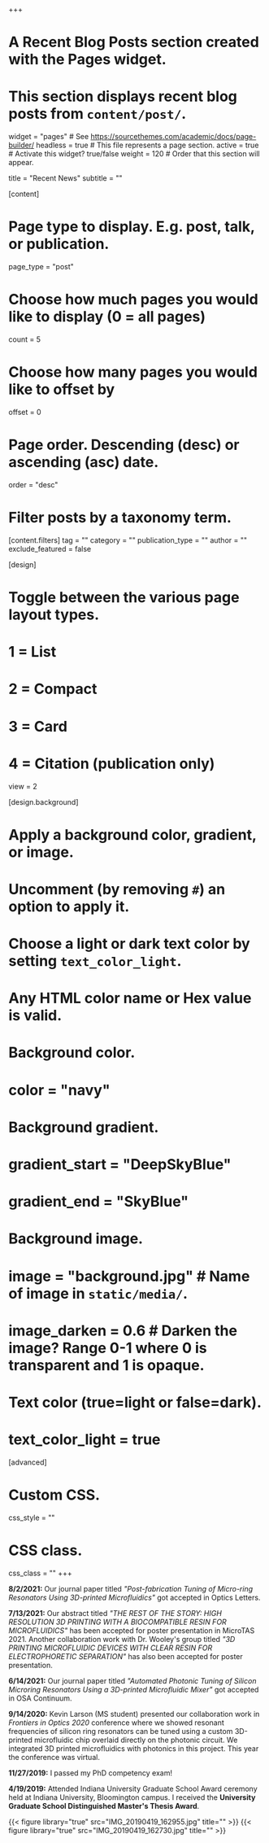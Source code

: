 +++
# A Recent Blog Posts section created with the Pages widget.
# This section displays recent blog posts from `content/post/`.

widget = "pages"  # See https://sourcethemes.com/academic/docs/page-builder/
headless = true  # This file represents a page section.
active = true  # Activate this widget? true/false
weight = 120  # Order that this section will appear.

title = "Recent News"
subtitle = ""

[content]
  # Page type to display. E.g. post, talk, or publication.
  page_type = "post"
  
  # Choose how much pages you would like to display (0 = all pages)
  count = 5
  
  # Choose how many pages you would like to offset by
  offset = 0

  # Page order. Descending (desc) or ascending (asc) date.
  order = "desc"

  # Filter posts by a taxonomy term.
  [content.filters]
    tag = ""
    category = ""
    publication_type = ""
    author = ""
    exclude_featured = false
  
[design]
  # Toggle between the various page layout types.
  #   1 = List
  #   2 = Compact
  #   3 = Card
  #   4 = Citation (publication only)
  view = 2
  
[design.background]
  # Apply a background color, gradient, or image.
  #   Uncomment (by removing `#`) an option to apply it.
  #   Choose a light or dark text color by setting `text_color_light`.
  #   Any HTML color name or Hex value is valid.
  
  # Background color.
  # color = "navy"
  
  # Background gradient.
  # gradient_start = "DeepSkyBlue"
  # gradient_end = "SkyBlue"
  
  # Background image.
  # image = "background.jpg"  # Name of image in `static/media/`.
  # image_darken = 0.6  # Darken the image? Range 0-1 where 0 is transparent and 1 is opaque.

  # Text color (true=light or false=dark).
  # text_color_light = true  
  
[advanced]
 # Custom CSS. 
 css_style = ""
 
 # CSS class.
 css_class = ""
+++

__8/2/2021:__ Our journal paper titled *"Post-fabrication Tuning of Micro-ring Resonators Using 3D-printed Microfluidics"* got accepted in Optics Letters.

__7/13/2021:__ Our abstract titled *"THE REST OF THE STORY: HIGH RESOLUTION 3D PRINTING WITH A BIOCOMPATIBLE RESIN FOR MICROFLUIDICS"* has been accepted for poster presentation in MicroTAS 2021. Another collaboration work with Dr. Wooley's group titled *"3D PRINTING MICROFLUIDIC DEVICES WITH CLEAR RESIN FOR 
ELECTROPHORETIC SEPARATION"* has also been accepted for poster presentation. 

__6/14/2021:__ Our journal paper titled *"Automated Photonic Tuning of Silicon Microring Resonators Using a 3D-printed Microfluidic Mixer"* got accepted in OSA Continuum.

__9/14/2020:__ Kevin Larson (MS student) presented our collaboration work in *Frontiers in Optics 2020* conference where we showed resonant frequencies of silicon ring resonators can be tuned using a custom 3D-printed microfluidic chip overlaid directly on the photonic circuit. We integrated 3D printed microfluidics with photonics in this project. This year the conference was virtual. 

__11/27/2019:__ I passed my PhD competency exam! 

__4/19/2019:__ Attended Indiana University Graduate School Award ceremony held at Indiana University, Bloomington campus. I received the **University Graduate School Distinguished Master's Thesis Award**. 

{{< figure library="true" src="IMG_20190419_162955.jpg" title="" >}}
{{< figure library="true" src="IMG_20190419_162730.jpg" title="" >}}